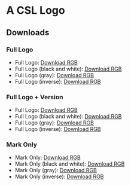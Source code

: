 A CSL Logo
==========

Downloads
---------

### Full Logo

* Full Logo: [Download RGB](http://flachware.github.io/logo/assets/rgb/«CSL».svg)
* Full Logo (black and white): [Download RGB](http://flachware.github.io/logo/assets/rgb/«CSL»-bw.svg)
* Full Logo (gray): [Download RGB](http://flachware.github.io/logo/assets/rgb/«CSL»-gray.svg)
* Full Logo (inverse): [Download RGB](http://flachware.github.io/logo/assets/rgb/«CSL»-inverse.svg)

### Full Logo + Version

* Full Logo: [Download RGB](http://flachware.github.io/logo/assets/rgb/«CSL1».svg)
* Full Logo (black and white): [Download RGB](http://flachware.github.io/logo/assets/rgb/«CSL1»-bw.svg)
* Full Logo (gray): [Download RGB](http://flachware.github.io/logo/assets/rgb/«CSL1»-gray.svg)
* Full Logo (inverse): [Download RGB](http://flachware.github.io/logo/assets/rgb/«CSL1»-inverse.svg)

### Mark Only

* Mark Only: [Download RGB](http://flachware.github.io/logo/assets/rgb/«».svg)
* Mark Only (black and white): [Download RGB](http://flachware.github.io/logo/assets/rgb/«»-bw.svg)
* Mark Only (gray): [Download RGB](http://flachware.github.io/logo/assets/rgb/«»-gray.svg)
* Mark Only (inverse): [Download RGB](http://flachware.github.io/logo/assets/rgb/«»-inverse.svg)
